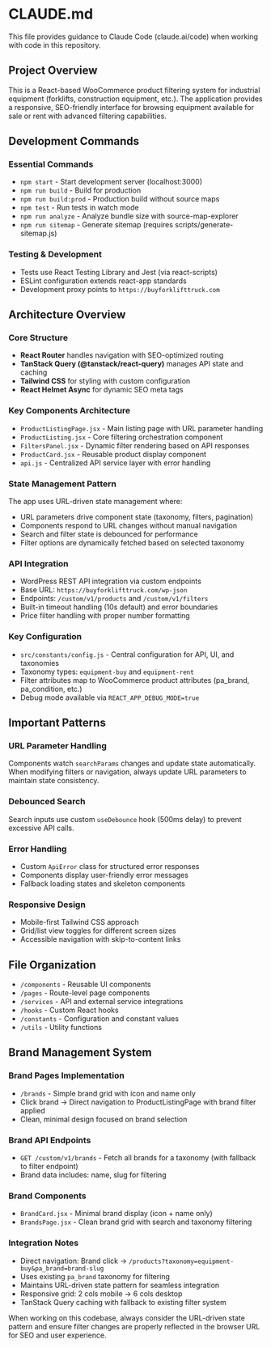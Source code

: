 # CLAUDE.md

This file provides guidance to Claude Code (claude.ai/code) when working with code in this repository.

## Project Overview

This is a React-based WooCommerce product filtering system for industrial equipment (forklifts, construction equipment, etc.). The application provides a responsive, SEO-friendly interface for browsing equipment available for sale or rent with advanced filtering capabilities.

## Development Commands

### Essential Commands
- `npm start` - Start development server (localhost:3000)
- `npm run build` - Build for production 
- `npm run build:prod` - Production build without source maps
- `npm test` - Run tests in watch mode
- `npm run analyze` - Analyze bundle size with source-map-explorer
- `npm run sitemap` - Generate sitemap (requires scripts/generate-sitemap.js)

### Testing & Development
- Tests use React Testing Library and Jest (via react-scripts)
- ESLint configuration extends react-app standards
- Development proxy points to `https://buyforklifttruck.com`

## Architecture Overview

### Core Structure
- **React Router** handles navigation with SEO-optimized routing
- **TanStack Query (@tanstack/react-query)** manages API state and caching
- **Tailwind CSS** for styling with custom configuration
- **React Helmet Async** for dynamic SEO meta tags

### Key Components Architecture
- `ProductListingPage.jsx` - Main listing page with URL parameter handling
- `ProductListing.jsx` - Core filtering orchestration component
- `FiltersPanel.jsx` - Dynamic filter rendering based on API responses
- `ProductCard.jsx` - Reusable product display component
- `api.js` - Centralized API service layer with error handling

### State Management Pattern
The app uses URL-driven state management where:
- URL parameters drive component state (taxonomy, filters, pagination)
- Components respond to URL changes without manual navigation
- Search and filter state is debounced for performance
- Filter options are dynamically fetched based on selected taxonomy

### API Integration
- WordPress REST API integration via custom endpoints
- Base URL: `https://buyforklifttruck.com/wp-json`
- Endpoints: `/custom/v1/products` and `/custom/v1/filters`
- Built-in timeout handling (10s default) and error boundaries
- Price filter handling with proper number formatting

### Key Configuration
- `src/constants/config.js` - Central configuration for API, UI, and taxonomies
- Taxonomy types: `equipment-buy` and `equipment-rent`
- Filter attributes map to WooCommerce product attributes (pa_brand, pa_condition, etc.)
- Debug mode available via `REACT_APP_DEBUG_MODE=true`

## Important Patterns

### URL Parameter Handling
Components watch `searchParams` changes and update state automatically. When modifying filters or navigation, always update URL parameters to maintain state consistency.

### Debounced Search
Search inputs use custom `useDebounce` hook (500ms delay) to prevent excessive API calls.

### Error Handling
- Custom `ApiError` class for structured error responses
- Components display user-friendly error messages
- Fallback loading states and skeleton components

### Responsive Design
- Mobile-first Tailwind CSS approach
- Grid/list view toggles for different screen sizes
- Accessible navigation with skip-to-content links

## File Organization
- `/components` - Reusable UI components
- `/pages` - Route-level page components  
- `/services` - API and external service integrations
- `/hooks` - Custom React hooks
- `/constants` - Configuration and constant values
- `/utils` - Utility functions

## Brand Management System

### Brand Pages Implementation
- `/brands` - Simple brand grid with icon and name only
- Click brand → Direct navigation to ProductListingPage with brand filter applied
- Clean, minimal design focused on brand selection

### Brand API Endpoints
- `GET /custom/v1/brands` - Fetch all brands for a taxonomy (with fallback to filter endpoint)
- Brand data includes: name, slug for filtering

### Brand Components
- `BrandCard.jsx` - Minimal brand display (icon + name only)
- `BrandsPage.jsx` - Clean brand grid with search and taxonomy filtering

### Integration Notes
- Direct navigation: Brand click → `/products?taxonomy=equipment-buy&pa_brand=brand-slug`
- Uses existing `pa_brand` taxonomy for filtering
- Maintains URL-driven state pattern for seamless integration
- Responsive grid: 2 cols mobile → 6 cols desktop
- TanStack Query caching with fallback to existing filter system

When working on this codebase, always consider the URL-driven state pattern and ensure filter changes are properly reflected in the browser URL for SEO and user experience.